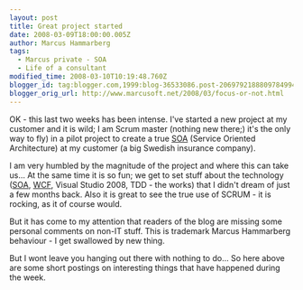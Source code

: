 ```yaml
---
layout: post
title: Great project started
date: 2008-03-09T18:00:00.005Z
author: Marcus Hammarberg
tags:
  - Marcus private - SOA
  - Life of a consultant
modified_time: 2008-03-10T10:19:48.760Z
blogger_id: tag:blogger.com,1999:blog-36533086.post-2069792188809784994
blogger_orig_url: http://www.marcusoft.net/2008/03/focus-or-not.html
---
```


OK - this last two weeks has been intense. I've started a new project at
my customer and it is wild; I am Scrum master (nothing new there;) it's
the only way to fly) in a pilot project to create a true [<span
id="SPELLING_ERROR_0"
class="blsp-spelling-error">SOA](http://en.wikipedia.org/wiki/Service-oriented_architecture)
(Service Oriented Architecture) at my customer (a big Swedish insurance
company).

I am very humbled by the magnitude of the project and where this can
take us... At the same time it is so fun; we get to set stuff about the
technology ([SOA](http://en.wikipedia.org/wiki/Service-oriented_architecture),
[WCF](http://msdn2.microsoft.com/en-us/netframework/aa663324.aspx),
Visual Studio 2008, TDD - the works) that I didn't dream of just a few
months back. Also it is great to see the true use of SCRUM - it is
rocking, as it of course would.

But it has come to my attention that readers of the blog are missing
some personal comments on non-IT stuff. This is trademark Marcus Hammarberg
behaviour - I get swallowed by new thing.

But I wont leave you hanging out there with nothing to do... So here
above are some short postings on interesting things that have happened
during the week.
